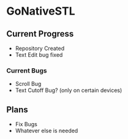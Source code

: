 # GoNativeSTL

## Current Progress
- Repository Created
- Text Edit bug fixed

### Current Bugs
- Scroll Bug
- Text Cutoff Bug? (only on certain devices)

## Plans
- Fix Bugs
- Whatever else is needed
